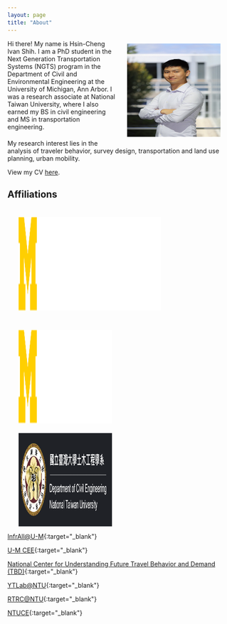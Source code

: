 ```yaml
---
layout: page
title: "About"
---
```



<img align="right" width="210" height="210" src="/images/headshot_ivanshih.jpg" style="vertical-align:middle;margin: 8px 25px">


<div style="margin-bottom: 20px">
    <p>Hi there! My name is Hsin-Cheng Ivan Shih. I am a PhD student in the Next Generation Transportation Systems (NGTS) program in the Department of Civil and Environmental Engineering at the University of Michigan, Ann Arbor. I was a research associate at National Taiwan University, where I also earned my BS in civil engineering and MS in transportation engineering.</p>
</div>

<div>
    <p>My research interest lies in the analysis of traveler behavior, survey design, transportation and land use planning, urban mobility.</p>
</div>


View my CV <a href="https://drive.google.com/file/d/1mdI2A1NXtRDEs2WWksYSZbvVUCFKF0mB/view?usp=sharing" target="_blank">here</a>.





## Affiliations
<img align="left" width="320" height="210" src="/images/Infrall-logo.png" style="vertical-align:middle;margin: 22px 25px; border-radius:0">
<img align="left" width="210" height="210" src="/images/UMCEE.svg" style="vertical-align:middle;margin: 22px 25px">
<img align="middle" width="210" height="210" src="/images/NTUCE.png" style="vertical-align:middle;margin: 0px 25px">

[InfrAll@U-M](https://infrall.engin.umich.edu){:target="_blank"}

[U-M CEE](https://cee.engin.umich.edu){:target="_blank"}

[National Center for Understanding Future Travel Behavior and Demand (TBD)](https://tbd.ctr.utexas.edu/about/){:target="_blank"}

[YTLab@NTU](https://ytlabntu.github.io){:target="_blank"}

[RTRC@NTU](https://www.ce.ntu.edu.tw/railway/English/english.htm){:target="_blank"}

[NTUCE](https://www.ce.ntu.edu.tw){:target="_blank"}
